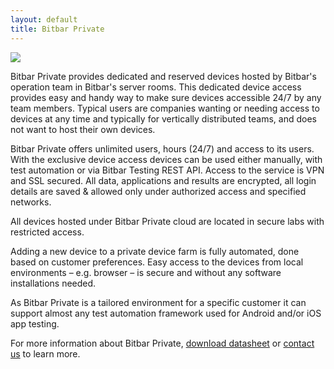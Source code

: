 ```yaml
---
layout: default
title: Bitbar Private
---
```


![]({{site.github.url}}/assets/logos/Testdroid_PRIVATECLOUD_logo-HORIZONTAL_800px.png)

Bitbar Private provides dedicated and reserved devices hosted by Bitbar's operation team in Bitbar's server rooms. This dedicated device access provides easy and handy way to make sure devices accessible 24/7 by any team members. Typical users are companies wanting or needing access to devices at any time and typically for vertically distributed teams, and does not want to host their own devices.

Bitbar Private offers unlimited users, hours (24/7) and access to its users. With the exclusive device access devices can be used either manually, with test automation or via Bitbar Testing REST API. Access to the service is VPN and SSL secured. All data, applications and results are encrypted, all login details are saved & allowed only under authorized access and specified networks.

All devices hosted under Bitbar Private cloud are located in secure labs with restricted access.

Adding a new device to a private device farm is fully automated, done based on customer preferences. Easy access to the devices from local environments – e.g. browser – is secure and without any software installations needed.

As Bitbar Private is a tailored environment for a specific customer it can support almost any test automation framework used for Android and/or iOS app testing.

For more information about Bitbar Private, [download datasheet](http://www2.testdroid.com/datasheet-testdroid-privatecloud) or [contact us](mailto:sales@bitbar.com) to learn more.


